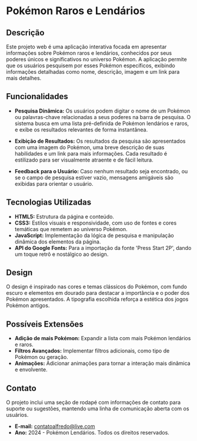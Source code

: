 # Pokémon Raros e Lendários

## Descrição

Este projeto web é uma aplicação interativa focada em apresentar informações sobre Pokémon raros e lendários, conhecidos por seus poderes únicos e significativos no universo Pokémon. A aplicação permite que os usuários pesquisem por esses Pokémon específicos, exibindo informações detalhadas como nome, descrição, imagem e um link para mais detalhes.

## Funcionalidades

- **Pesquisa Dinâmica:** Os usuários podem digitar o nome de um Pokémon ou palavras-chave relacionadas a seus poderes na barra de pesquisa. O sistema busca em uma lista pré-definida de Pokémon lendários e raros, e exibe os resultados relevantes de forma instantânea.

- **Exibição de Resultados:** Os resultados da pesquisa são apresentados com uma imagem do Pokémon, uma breve descrição de suas habilidades e um link para mais informações. Cada resultado é estilizado para ser visualmente atraente e de fácil leitura.

- **Feedback para o Usuário:** Caso nenhum resultado seja encontrado, ou se o campo de pesquisa estiver vazio, mensagens amigáveis são exibidas para orientar o usuário.

## Tecnologias Utilizadas

- **HTML5:** Estrutura da página e conteúdo.
- **CSS3:** Estilos visuais e responsividade, com uso de fontes e cores temáticas que remetem ao universo Pokémon.
- **JavaScript:** Implementação da lógica de pesquisa e manipulação dinâmica dos elementos da página.
- **API do Google Fonts:** Para a importação da fonte 'Press Start 2P', dando um toque retrô e nostálgico ao design.

## Design

O design é inspirado nas cores e temas clássicos do Pokémon, com fundo escuro e elementos em dourado para destacar a importância e o poder dos Pokémon apresentados. A tipografia escolhida reforça a estética dos jogos Pokémon antigos.

## Possíveis Extensões

- **Adição de mais Pokémon:** Expandir a lista com mais Pokémon lendários e raros.
- **Filtros Avançados:** Implementar filtros adicionais, como tipo de Pokémon ou geração.
- **Animações:** Adicionar animações para tornar a interação mais dinâmica e envolvente.

## Contato

O projeto inclui uma seção de rodapé com informações de contato para suporte ou sugestões, mantendo uma linha de comunicação aberta com os usuários.

- **E-mail:** [contatoalfredo@live.com](mailto:contatoalfredo@live.com)
- **Ano:** 2024 - Pokémon Lendários. Todos os direitos reservados.
